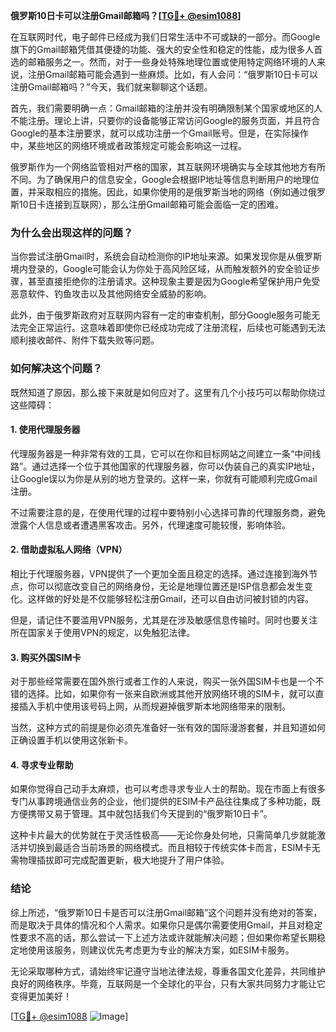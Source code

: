 **俄罗斯10日卡可以注册Gmail邮箱吗？[[TG💪+ @esim1088](https://t.me/s/esim1088)]**

在互联网时代，电子邮件已经成为我们日常生活中不可或缺的一部分。而Google旗下的Gmail邮箱凭借其便捷的功能、强大的安全性和稳定的性能，成为很多人首选的邮箱服务之一。然而，对于一些身处特殊地理位置或使用特定网络环境的人来说，注册Gmail邮箱可能会遇到一些麻烦。比如，有人会问：“俄罗斯10日卡可以注册Gmail邮箱吗？”今天，我们就来聊聊这个话题。

首先，我们需要明确一点：Gmail邮箱的注册并没有明确限制某个国家或地区的人不能注册。理论上讲，只要你的设备能够正常访问Google的服务页面，并且符合Google的基本注册要求，就可以成功注册一个Gmail账号。但是，在实际操作中，某些地区的网络环境或者政策规定可能会影响这一过程。

俄罗斯作为一个网络监管相对严格的国家，其互联网环境确实与全球其他地方有所不同。为了确保用户的信息安全，Google会根据IP地址等信息判断用户的地理位置，并采取相应的措施。因此，如果你使用的是俄罗斯当地的网络（例如通过俄罗斯10日卡连接到互联网），那么注册Gmail邮箱可能会面临一定的困难。

### 为什么会出现这样的问题？

当你尝试注册Gmail时，系统会自动检测你的IP地址来源。如果发现你是从俄罗斯境内登录的，Google可能会认为你处于高风险区域，从而触发额外的安全验证步骤，甚至直接拒绝你的注册请求。这种现象主要是因为Google希望保护用户免受恶意软件、钓鱼攻击以及其他网络安全威胁的影响。

此外，由于俄罗斯政府对互联网内容有一定的审查机制，部分Google服务可能无法完全正常运行。这意味着即使你已经成功完成了注册流程，后续也可能遇到无法顺利接收邮件、附件下载失败等问题。

### 如何解决这个问题？

既然知道了原因，那么接下来就是如何应对了。这里有几个小技巧可以帮助你绕过这些障碍：

#### 1. 使用代理服务器
代理服务器是一种非常有效的工具，它可以在你和目标网站之间建立一条“中间线路”。通过选择一个位于其他国家的代理服务器，你可以伪装自己的真实IP地址，让Google误以为你是从别的地方登录的。这样一来，你就有可能顺利完成Gmail注册。

不过需要注意的是，在使用代理的过程中要特别小心选择可靠的代理服务商，避免泄露个人信息或者遭遇黑客攻击。另外，代理速度可能较慢，影响体验。

#### 2. 借助虚拟私人网络（VPN）
相比于代理服务器，VPN提供了一个更加全面且稳定的选择。通过连接到海外节点，你可以彻底改变自己的网络身份，无论是地理位置还是ISP信息都会发生变化。这样做的好处是不仅能够轻松注册Gmail，还可以自由访问被封锁的内容。

但是，请记住不要滥用VPN服务，尤其是在涉及敏感信息传输时。同时也要关注所在国家关于使用VPN的规定，以免触犯法律。

#### 3. 购买外国SIM卡
对于那些经常需要在国外旅行或者工作的人来说，购买一张外国SIM卡也是一个不错的选择。比如，如果你有一张来自欧洲或其他开放网络环境的SIM卡，就可以直接插入手机中使用该号码上网，从而规避掉俄罗斯本地网络带来的限制。

当然，这种方式的前提是你必须先准备好一张有效的国际漫游套餐，并且知道如何正确设置手机以使用这张新卡。

#### 4. 寻求专业帮助
如果你觉得自己动手太麻烦，也可以考虑寻求专业人士的帮助。现在市面上有很多专门从事跨境通信业务的企业，他们提供的ESIM卡产品往往集成了多种功能，既方便携带又易于管理。其中就包括我们今天提到的“俄罗斯10日卡”。

这种卡片最大的优势就在于灵活性极高——无论你身处何地，只需简单几步就能激活并切换到最适合当前场景的网络模式。而且相较于传统实体卡而言，ESIM卡无需物理插拔即可完成配置更新，极大地提升了用户体验。

### 结论

综上所述，“俄罗斯10日卡是否可以注册Gmail邮箱”这个问题并没有绝对的答案，而是取决于具体的情况和个人需求。如果你只是偶尔需要使用Gmail，并且对稳定性要求不高的话，那么尝试一下上述方法或许就能解决问题；但如果你希望长期稳定地使用该服务，则建议优先考虑更为专业的解决方案，如ESIM卡服务。

无论采取哪种方式，请始终牢记遵守当地法律法规，尊重各国文化差异，共同维护良好的网络秩序。毕竟，互联网是一个全球化的平台，只有大家共同努力才能让它变得更加美好！

[[TG💪+ @esim1088](https://t.me/s/esim1088) ![Image](https://i.postimg.cc/4NQfJmqS/Snipaste-2025-05-13-00-14-12.png)]
